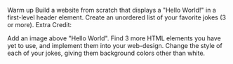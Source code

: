 Warm up
Build a website from scratch that displays a "Hello World!" in a first-level header element.
Create an unordered list of your favorite jokes (3 or more).
Extra Credit:

Add an image above "Hello World".
Find 3 more HTML elements you have yet to use, and implement them into your web-design.
Change the style of each of your jokes, giving them background colors other than white.